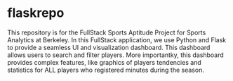 # flaskrepo

This repository is for the FullStack Sports Aptitude Project for Sports Analytics at Berkeley. In this FullStack application, we use Python and Flask to provide a seamless UI and visualization dashboard. This dashboard allows users to search and filter players. More importantky, this dashboard provides complex features, like graphics of players tendencies and statistics for ALL players who registered minutes during the season.
